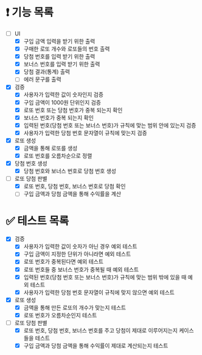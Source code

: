 # ❗️ 기능 목록

- [ ]  UI
    - [x]  구입 금액 입력을 받기 위한 출력
    - [x]  구매한 로또 개수와 로또들의 번호 출력
    - [x]  당첨 번호를 입력 받기 위한 출력
    - [x]  보너스 번호를 입력 받기 위한 출력
    - [x]  당첨 결과(통계) 출력
    - [ ]  에러 문구를 출력
- [x]  검증
    - [x]  사용자가 입력한 값이 숫자인지 검증
    - [x]  구입 금액이 1000원 단위인지 검증
    - [x]  로또 번호 또는 당첨 번호가 중복 되는지 확인
    - [x]  보너스 번호가 중복 되는지 확인
    - [x]  입력된 번호(당첨 번호 또는 보너스 번호)가 규칙에 맞는 범위 안에 있는지 검증
    - [x]  사용자가 입력한 당첨 번호 문자열이 규칙에 맞는지 검증
- [x]  로또 생성
    - [x]  금액을 통해 로또를 생성
    - [x]  로또 번호를 오름차순으로 정렬
- [x]  당첨 번호 생성
    - [x]  당첨 번호와 보너스 번호로 당첨 번호 생성
- [ ]  로또 당첨 판별
    - [x]  로또 번호, 당첨 번호, 보너스 번호로 당첨 확인
    - [ ]  구입 금액과 당첨 금액을 통해 수익률을 계산

# ✅ 테스트 목록

- [x]  검증
    - [x]  사용자가 입력한 값이 숫자가 아닌 경우 예외 테스트
    - [x]  구입 금액이 지정한 단위가 아니라면 예외 테스트
    - [x]  로또 번호가 중복된다면 예외 테스트
    - [x]  로또 번호들 중 보너스 번호가 중복될 때 예외 테스트
    - [x]  입력된 번호(당첨 번호 또는 보너스 번호)가 규칙에 맞는 범위 밖에 있을 때 예외 테스트
    - [x]  사용자가 입력한 당첨 번호 문자열이 규칙에 맞지 않으면 예외 테스트
- [x]  로또 생성
    - [x]  금액을 통해 만든 로또의 개수가 맞는지 테스트
    - [x]  로또 번호가 오름차순인지 테스트
- [ ]  로또 당첨 판별
    - [x]  로또 번호, 당첨 번호, 보너스 번호를 주고 당첨이 제대로 이루어지는지 케이스들을 테스트
    - [x]  구입 금액과 당첨 금액을 통해 수익률이 제대로 계산되는지 테스트
